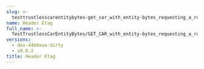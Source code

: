 ```yaml
---
slug: >-
  testtrustlesscarentitybytes-get_car_with_entity-bytes_requesting_a_range_from_the_end_of_a_file_(format-car)-header_etag
name: Header Etag
full_name: >-
  TestTrustlessCarEntityBytes/GET_CAR_with_entity-bytes_requesting_a_range_from_the_end_of_a_file_(format=car)/Header_Etag
versions:
  - dev-44b0eaa-dirty
  - v0.0.2
title: Header Etag
---
```


